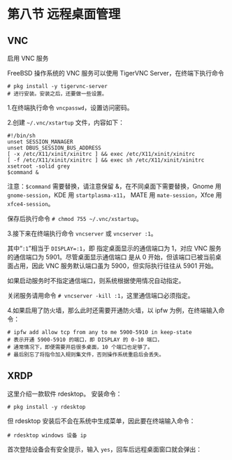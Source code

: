 # 第八节 远程桌面管理

## VNC

启用 VNC 服务

FreeBSD 操作系统的 VNC 服务可以使用 TigerVNC Server，在终端下执行命令

```
# pkg install -y tigervnc-server 
# 进行安装。安装之后，还要做一些设置。
```

1.在终端执行命令 `vncpasswd`，设置访问密码。

2.创建 `~/.vnc/xstartup` 文件，内容如下：

```
#!/bin/sh 
unset SESSION_MANAGER 
unset DBUS_SESSION_BUS_ADDRESS 
[ -x /etc/X11/xinit/xinitrc ] && exec /etc/X11/xinit/xinitrc 
[ -f /etc/X11/xinit/xinitrc ] && exec sh /etc/X11/xinit/xinitrc 
xsetroot -solid grey 
$command &  
```

注意：`$command` 需要替换，请注意保留 &，在不同桌面下需要替换，Gnome 用 `gnome-session`，KDE 用 `startplasma-x11`， MATE 用 `mate-session`，Xfce 用 `xfce4-session`。

保存后执行命令 `# chmod 755 ~/.vnc/xstartup`。

3.接下来在终端执行命令 `vncserver` 或 `vncserver :1`。

其中“`:1`”相当于 `DISPLAY=:1`，即 指定桌面显示的通信端口为 1，对应 VNC 服务的通信端口为 5901。尽管桌面显示通信端口 是从 0 开始，但该端口已被当前桌面占用，因此 VNC 服务默认端口虽为 5900，但实际执行往往从 5901 开始。

如果启动服务时不指定通信端口，则系统根据使用情况自动指定。

关闭服务请用命令 `# vncserver -kill :1`，这里通信端口必须指定。

4.如果启用了防火墙，那么此时还需要开通防火墙，以 ipfw 为例，在终端输入命令：

```
# ipfw add allow tcp from any to me 5900-5910 in keep-state 
# 表示开通 5900-5910 的端口，即 DISPLAY 的 0-10 端口，
# 通常情况下，即便需要开启很多桌面，10 个端口也足够了。
# 最后别忘了将指令加入规则集文件，否则操作系统重启后会丢失。
```

## XRDP

这里介绍一款软件 rdesktop。 安装命令：

```
# pkg install -y rdesktop 
```

但 rdesktop 安装后不会在系统中生成菜单，因此要在终端输入命令：

```
# rdesktop windows 设备 ip 
```

首次登陆设备会有安全提示，输入 `yes`，回车后远程桌面窗口就会弹出：

